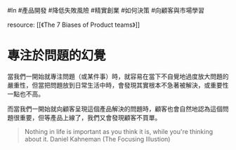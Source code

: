#ln #產品開發 #降低失敗風險 #精實創業 #如何決策 #向顧客與市場學習 

resource: [[《The 7 Biases of Product teams》]]

# 專注於問題的幻覺
當我們一開始就專注問題（或某件事）時，就容易在當下不自覺地過度放大問題的嚴重性，但當把問題放到日常生活中時，會發現其實根本不急著被解決，或重要性一點也不高。

而當我們一開始就向顧客呈現這個產品解決的問題時，顧客也會自然地認為這個問題很重要，但等產品上線了，我們又會發現顧客不買單。

>Nothing in life is important as you think it is, while you're thinking about it.
>Daniel Kahneman (The Focusing Illustion)


